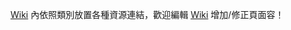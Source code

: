 [Wiki](https://github.com/polymerjs-tw/resources/wiki) 內依照類別放置各種資源連結，歡迎編輯 [Wiki](https://github.com/polymerjs-tw/resources/wiki) 增加/修正頁面容！
